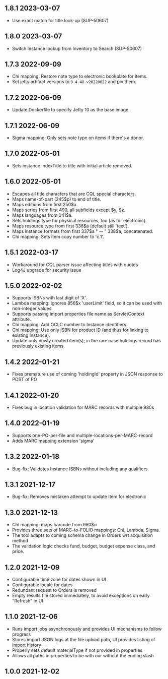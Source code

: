 ## 1.8.1 2023-03-07

* Use exact match for title look-up (SUP-50607)

## 1.8.0 2023-03-07

* Switch Instance lookup from Inventory to Search (SUP-50607)

## 1.7.3 2022-09-09

* Chi mapping: Restore note type to electronic bookplate for items.
* Set jetty artifact versions to `9.4.48.v20220622` and pin them.

## 1.7.2 2022-06-09

* Update Dockerfile to specify Jetty 10 as the base image.

## 1.7.1 2022-06-09

* Sigma mapping: Only sets note type on items if there's a donor. 

## 1.7.0 2022-05-01

* Sets instance.indexTitle to title with initial article removed.

## 1.6.0 2022-05-01

* Escapes all title characters that are CQL special characters.
* Maps name-of-part (245$p) to end of title.
* Maps editions from first 250$a.
* Maps series from first 490, all subfields except $y, $z.
* Maps languages from 041$a.
* Sets holdings type for physical resources, too (as for electronic).
* Maps resource type from first 336$a (default still 'text').
* Maps instance formats from first 337$a " -- " 338$a, concatenated.
* Chi mapping: Sets item copy number to 'c.1'.

## 1.5.1 2022-03-17

* Workaround for CQL parser issue affecting titles with quotes  
* Log4J upgrade for security issue

## 1.5.0 2022-02-02

* Supports ISBNs with last digit of 'X'.
* Lambda mapping: ignores 856$x 'userLimit' field, so it can be used with non-integer values.
* Supports passing import properties file name as ServletContext attribute.
* Chi mapping: Add OCLC number to Instance identifiers.
* Chi mapping: Use only ISBN for product ID (and thus for linking to existing Instance).
* Update only newly created item(s); in the rare case holdings record has previously existing items.

## 1.4.2 2022-01-21

* Fixes premature use of coming 'holdingId' property in JSON response to POST of PO

## 1.4.1 2022-01-20

* Fixes bug in location validation for MARC records with multiple 980s

## 1.4.0 2022-01-19

* Supports one-PO-per-file and multiple-locations-per-MARC-record
* Adds MARC mapping extension 'sigma'

## 1.3.2 2022-01-18

* Bug-fix: Validates Instance ISBNs without including any qualifiers.

## 1.3.1 2021-12-17

* Bug-fix: Removes mistaken attempt to update Item for electronic

## 1.3.0 2021-12-13

* Chi mapping: maps barcode from 980$o
* Provides three sets of MARC-to-FOLIO mappings: Chi, Lambda, Sigma.
* The tool adapts to coming schema change in Orders wrt acquisition method
* The validation logic checks fund, budget, budget expense class, and price.

## 1.2.0 2021-12-09

* Configurable time zone for dates shown in UI
* Configurable locale for dates
* Redundant request to Orders is removed
* Empty results file stored immediately, to avoid exceptions on early "Refresh" in UI

## 1.1.0 2021-12-06

* Runs import jobs asynchronously and provides UI mechanisms to follow progress
* Stores import JSON logs at the file upload path, UI provides listing of import history
* Properly sets default materialType if not provided in properties
* Allows all paths in properties to be with our without the ending slash

## 1.0.0 2021-12-02
